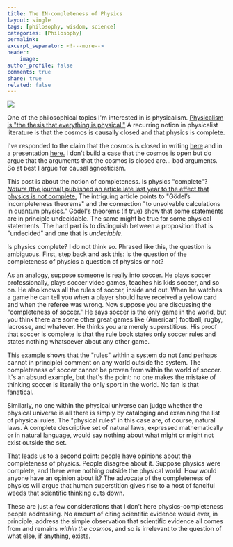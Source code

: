 ```yaml
---
title: The IN-completeness of Physics
layout: single
tags: [philosophy, wisdom, science]
categories: [Philosophy]
permalink: 
excerpt_separator: <!---more-->
header:
    image: 
author_profile: false
comments: true
share: true
related: false
---
```


<img src="http://i1.wp.com/dianasymons.com/wp-content/uploads/2013/10/window.jpg"> 

One of the philosophical topics I'm interested in is physicalism. [Physicalism is "the thesis that everything is physical."](http://plato.stanford.edu/entries/physicalism/) A recurring notion in physicalist literature is that the cosmos is causally closed and that physics is complete. 

I've responded to the claim that the cosmos is closed in writing [here](https://www.academia.edu/16494174/Causal_Closure_Inductive_Arguments_or_Just_More_Question-Begging) and in a presentation [here.](https://www.youtube.com/watch?v=iocy6CAQ2_k) I don't build a case that the cosmos is open but do argue that the arguments that the cosmos is closed are... bad arguments. So at best I argue for causal agnosticism. 

This post is about the notion of completeness. Is physics "complete"? [*Nature* (the journal) published an article late last year to the effect that physics is *not* complete.](http://www.nature.com/news/paradox-at-the-heart-of-mathematics-makes-physics-problem-unanswerable-1.18983) The intriguing article points to "Gödel’s incompleteness theorems" and the connection "to unsolvable calculations in quantum physics." Gödel's theorems (if true) show that some statements are in principle undecidable. The same might be true for some physical statements. The hard part is to distinguish between a proposition that is "undecided" and one that is *undeciable*.

<!---more-->


Is physics complete? I do not think so. Phrased like this, the question is ambiguous. First, step back and ask this: is the question of the completeness of physics a question of physics or not? 

As an analogy, suppose someone is really into soccer. He plays soccer professionally, plays soccer video games, teaches his kids soccer, and so on. He also knows all the rules of soccer, inside and out. When he watches a game he can tell you when a player should have received a yellow card and when the referee was wrong. Now suppose you are discussing the "completeness of soccer." He says soccer is the only game in the world, but you think there are some other great games like (American) football, rugby, lacrosse, and whatever. He thinks you are merely superstitious. His proof that soccer is complete is that the rule book states only soccer rules and states nothing whatsoever about any other game. 

This example shows that the "rules" within a system do not (and perhaps cannot in principle) comment on any world outside the system. The completeness of soccer cannot be proven from within the world of soccer. It's an absurd example, but that's the point: no one makes the mistake of thinking soccer is literally the only sport in the world. No fan is that fanatical. 

Similarly, no one within the physical universe can judge whether the physical universe is all there is simply by cataloging and examining the list of physical rules. The "physical rules" in this case are, of course, natural laws. A complete descriptive set of natural laws, expressed mathematically or in natural language, would say nothing about what might or might not exist outside the set. 

That leads us to a second point: people have opinions about the completeness of physics. People disagree about it. Suppose physics were complete, and there were nothing outside the physical world. How would anyone have an opinion about it? The advocate of the completeness of physics will argue that human superstition gives rise to a host of fanciful weeds that scientific thinking cuts down. 

These are just a few considerations that I don't here physics-completeness people addressing. No amount of citing scientific evidence would ever, in principle, address the simple observation that scientific evidence all comes from and remains *within the cosmos*, and so is irrelevant to the question of what else, if anything, exists.





